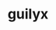 ---
title: guilyx
github: https://github.com/guilyx
mode: dark
transition: 3s
archetype:
  - Little Bit of Everything
---
